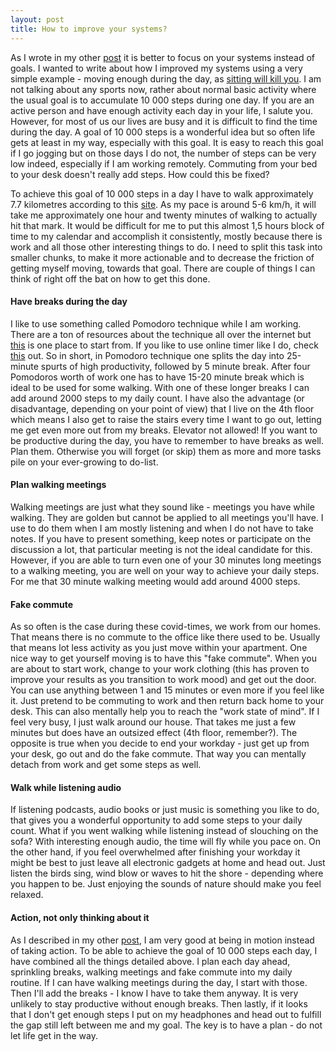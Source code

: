 ```yaml
---
layout: post
title: How to improve your systems?
---
```


As I wrote in my other [post](www.google.com) it is better to focus on your systems instead of goals. I wanted to write about how I improved my systems using a very simple example - moving enough during the day, as [sitting will kill you](https://www.popsci.com/science/article/2013-02/many-reasons-chair-killing-you/). I am not talking about any sports now, rather about normal basic activity where the usual goal is to accumulate 10 000 steps during one day. If you are an active person and have enough activity each day in your life, I salute you. However, for most of us our lives are busy and it is difficult to find the time during the day. A goal of 10 000 steps is a wonderful idea but so often life gets at least in my way, especially with this goal. It is easy to reach this goal if I go jogging but on those days I do not, the number of steps can be very low indeed, especially if I am working remotely. Commuting from your bed to your desk doesn't really add steps. How could this be fixed? 

To achieve this goal of 10 000 steps in a day I have to walk approximately 7.7 kilometres according to this [site](https://sustainabilityinfo.com/transportation/how-many-steps-in-a-kilometer/). As my pace is around 5-6 km/h, it will take me approximately one hour and twenty minutes of walking to actually hit that mark. It would be difficult for me to put this almost 1,5 hours block of time to my calendar and accomplish it consistently, mostly because there is work and all those other interesting things to do. I need to split this task into smaller chunks, to make it more actionable and to decrease the friction of getting myself moving, towards that goal. There are couple of things I can think of right off the bat on how to get this done. 

#### Have breaks during the day

I like to use something called Pomodoro technique while I am working. There are a ton of resources about the technique all over the internet but [this](https://todoist.com/productivity-methods/pomodoro-technique) is one place to start from. If you like to use online timer like I do, check [this](tomato-timer.com) out. So in short, in Pomodoro technique one splits the day into 25-minute spurts of high productivity, followed by 5 minute break. After four Pomodoros worth of work one has to have 15-20 minute break which is ideal to be used for some walking. With one of these longer breaks I can add around 2000 steps to my daily count. I have also the advantage (or disadvantage, depending on your point of view) that I live on the 4th floor which means I also get to raise the stairs every time I want to go out, letting me get even more out from my breaks. Elevator not allowed! If you want to be productive during the day, you have to remember to have breaks as well. Plan them. Otherwise you will forget (or skip) them as more and more tasks pile on your ever-growing to do-list.

#### Plan walking meetings

Walking meetings are just what they sound like - meetings you have while walking. They are golden but cannot be applied to all meetings you'll have. I use to do them when I am mostly listening and when I do not have to take notes. If you have to present something, keep notes or participate on the discussion a lot, that particular meeting is not the ideal candidate for this. However, if you are able to turn even one of your 30 minutes long meetings to a walking meeting, you are well on your way to achieve your daily steps. For me that 30 minute walking meeting would add around 4000 steps. 

#### Fake commute

As so often is the case during these covid-times, we work from our homes. That means there is no commute to the office like there used to be. Usually that means lot less activity as you just move within your apartment. One nice way to get yourself moving is to have this "fake commute". When you are about to start work, change to your work clothing (this has proven to improve your results as you transition to work mood) and get out the door. You can use anything between 1 and 15 minutes or even more if you feel like it. Just pretend to be commuting to work and then return back home to your desk. This can also mentally help you to reach the "work state of mind". If I feel very busy, I just walk around our house. That takes me just a few minutes but does have an outsized effect (4th floor, remember?). The opposite is true when you decide to end your workday - just get up from your desk, go out and do the fake commute. That way you can mentally detach from work and get some steps as well. 

#### Walk while listening audio

If listening podcasts, audio books or just music is something you like to do, that gives you a wonderful opportunity to add some steps to your daily count. What if you went walking while listening instead of slouching on the sofa? With interesting enough audio, the time will fly while you pace on. On the other hand, if you feel overwhelmed after finishing your workday it might be best to just leave all electronic gadgets at home and head out. Just listen the birds sing, wind blow or waves to hit the shore - depending where you happen to be. Just enjoying the sounds of nature should make you feel relaxed.

#### Action, not only thinking about it

As I described in my other [post](google.com), I am very good at being in motion instead of taking action. To be able to achieve the goal of 10 000 steps each day, I have combined all the things detailed above. I plan each day ahead, sprinkling breaks, walking meetings and fake commute into my daily routine. If I can have walking meetings during the day, I start with those. Then I'll add the breaks - I know I have to take them anyway. It is very unlikely to stay productive without enough breaks. Then lastly, if it looks that I don't get enough steps I put on my headphones and head out to fulfill the gap still left between me and my goal. The key is to have a plan - do not let life get in the way.